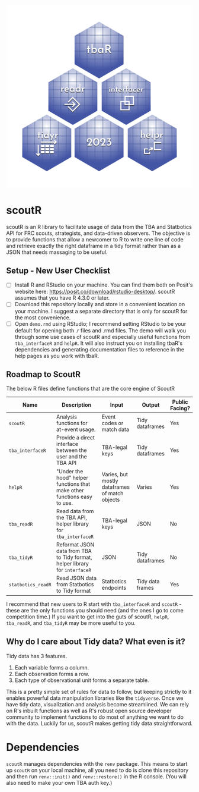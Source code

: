 <p align="center">
    <img src="logos/transparent.png" width="500">
</p>

# scoutR

scoutR is an R library to facilitate usage of data from the TBA and Statbotics API for FRC scouts, strategists, and data-driven observers. The objective is to provide functions that allow a newcomer to R to write one line of code and retrieve exactly the right dataframe in a tidy format rather than as a JSON that needs massaging to be useful.

## Setup - New User Checklist

- [ ] Install R and RStudio on your machine. You can find them both on Posit's website here: https://posit.co/download/rstudio-desktop/. scoutR assumes that you have R 4.3.0 or later.
- [ ] Download this repository locally and store in a convenient location on your machine. I suggest a separate directory that is only for scoutR for the most convenience.
- [ ] Open `demo.rmd` using RStudio; I recommend setting RStudio to be your default for opening both .r files and .rmd files. The demo will walk you through some use cases of scoutR and especially useful functions from `tba_interfaceR` and `helpR`. It will also instruct you on installing tbaR's dependencies and generating documentation files to reference in the help pages as you work with tbaR.

## Roadmap to ScoutR

The below R files define functions that are the core engine of ScoutR

| Name | Description | Input | Output | Public Facing?
| ----- | ----- | ----- | ----- | -----
| `scoutR` | Analysis functions for at-event usage. | Event codes or match data | Tidy dataframes | Yes
| `tba_interfaceR` | Provide a direct interface between the user and the TBA API | TBA-legal keys | Tidy dataframes | Yes
| `helpR` | "Under the hood" helper functions that make other functions easy to use.  | Varies, but mostly dataframes of match objects | Varies | Yes
| `tba_readR` | Read data from the TBA API, helper library for `tba_interfaceR` | TBA-legal keys| JSON | No
| `tba_tidyR` | Reformat JSON data from TBA to Tidy format, helper library for `interfaceR` | JSON | Tidy dataframes | No
| `statbotics_readR` | Read JSON data from Statbotics to Tidy format | Statbotics endpoints | Tidy data frames | Yes

I recommend that new users to R start with `tba_interfaceR` and `scoutR` - these are the only functions you should need (and the ones I go to come competition time.) If you want to get into the guts of scoutR, `helpR`, `tba_readR`, and `tba_tidyR` may be more useful to you.

## Why do I care about Tidy data? What even is it?

Tidy data has 3 features.

1.  Each variable forms a column.
2.  Each observation forms a row.
3.  Each type of observational unit forms a separate table.

This is a pretty simple set of rules for data to follow, but keeping strictly to it enables powerful data manipulation libraries like the `tidyverse`. Once we have tidy data, visualization and analysis become streamlined. We can rely on R's inbuilt functions as well as R's robust open source developer community to implement functions to do most of anything we want to do with the data. Luckily for us, scoutR makes getting tidy data straightforward.

# Dependencies

`scoutR` manages dependencies with the `renv` package. This means to start up `scoutR` on your local machine, all you need to do is clone this repository and then run `renv::init()` and `renv::restore()` in the R console. (You will also need to make your own TBA auth key.)
